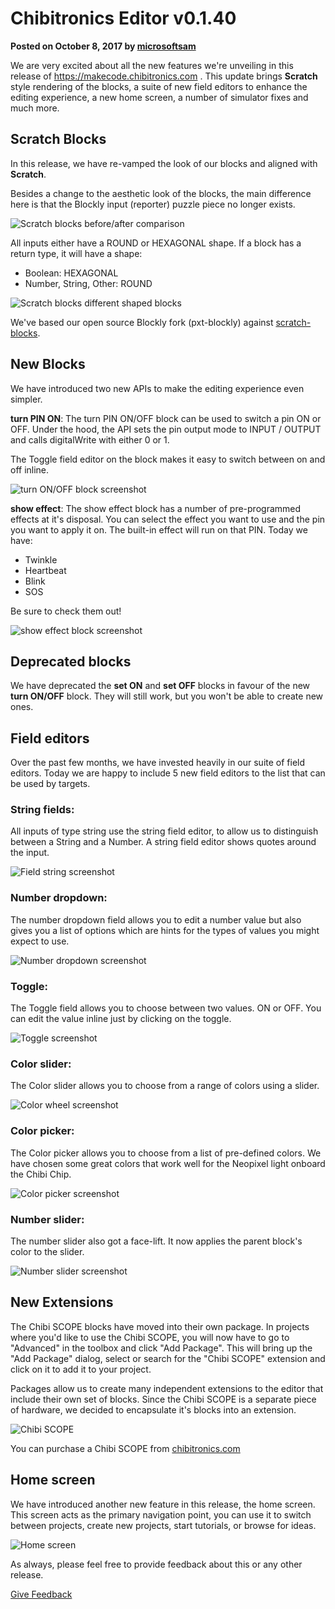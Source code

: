 # Chibitronics Editor v0.1.40

**Posted on October 8, 2017 by [microsoftsam](https://github.com/microsoftsam)**

We are very excited about all the new features we're unveiling in this release of https://makecode.chibitronics.com .
This update brings **Scratch** style rendering of the blocks, a suite of new field editors to enhance the editing experience, a new home screen, a number of simulator fixes and much more.


## Scratch Blocks

In this release, we have re-vamped the look of our blocks and aligned with **Scratch**. 

Besides a change to the aesthetic look of the blocks, the main difference here is that the Blockly input (reporter) puzzle piece no longer exists. 

![Scratch blocks before/after comparison](/static/blog/chibitronics/v0.1.40/scratchblockschange.png)

All inputs either have a ROUND or HEXAGONAL shape. 
If a block has a return type, it will have a shape: 
- Boolean: HEXAGONAL
- Number, String, Other: ROUND

![Scratch blocks different shaped blocks](/static/blog/chibitronics/v0.1.40/scratchblocksshapes.png)


We've based our open source Blockly fork (pxt-blockly) against [scratch-blocks](https://github.com/LLK/scratch-blocks). 

## New Blocks

We have introduced two new APIs to make the editing experience even simpler. 

**turn PIN ON**: 
The turn PIN ON/OFF block can be used to switch a pin ON or OFF. Under the hood, the API sets the pin output mode to INPUT / OUTPUT and calls digitalWrite with either 0 or 1.

The Toggle field editor on the block makes it easy to switch between on and off inline.

![turn ON/OFF block screenshot](/static/blog/chibitronics/v0.1.40/turnonoff.png)


**show effect**: 
The show effect block has a number of pre-programmed effects at it's disposal. You can select the effect you want to use and the pin you want to apply it on. The built-in effect will run on that PIN. 
Today we have: 
- Twinkle
- Heartbeat
- Blink
- SOS

Be sure to check them out!

![show effect block screenshot](/static/blog/chibitronics/v0.1.40/showeffectblock.png)


## Deprecated blocks

We have deprecated the **set ON** and **set OFF** blocks in favour of the new **turn ON/OFF** block. They will still work, but you won't be able to create new ones.

## Field editors

Over the past few months, we have invested heavily in our suite of field editors. Today we are happy to include 5 new field editors to the list that can be used by targets.

### String fields: 

All inputs of type string use the string field editor, to allow us to distinguish between a String and a Number. A string field editor shows quotes around the input.

![Field string screenshot](/static/blog/chibitronics/v0.1.40/field_string.png)

### Number dropdown:
The number dropdown field allows you to edit a number value but also gives you a list of options which are hints for the types of values you might expect to use.

![Number dropdown screenshot](/static/blog/chibitronics/v0.1.40/field_numberdropdown.png)

### Toggle:
The Toggle field allows you to choose between two values. ON or OFF. You can edit the value inline just by clicking on the toggle.

![Toggle screenshot](/static/blog/chibitronics/v0.1.40/field_toggle.png)

### Color slider:
The Color slider allows you to choose from a range of colors using a slider.

![Color wheel screenshot](/static/blog/chibitronics/v0.1.40/field_colorwheel.png)

### Color picker:
The Color picker allows you to choose from a list of pre-defined colors. We have chosen some great colors that work well for the Neopixel light onboard the Chibi Chip.

![Color picker screenshot](/static/blog/chibitronics/v0.1.40/field_colorpicker.png)

### Number slider:
The number slider also got a face-lift. It now applies the parent block's color to the slider.

![Number slider screenshot](/static/blog/chibitronics/v0.1.40/field_slider.png)


## New Extensions

The Chibi SCOPE blocks have moved into their own package. In projects where you'd like to use the Chibi SCOPE, you will now have to go to "Advanced" in the toolbox and click "Add Package". This will bring up the "Add Package" dialog, select or search for the "Chibi SCOPE" extension and click on it to add it to your project.

Packages allow us to create many independent extensions to the editor that include their own set of blocks. Since the Chibi SCOPE is a separate piece of hardware, we decided to encapsulate it's blocks into an extension.

![Chibi SCOPE](/static/blog/chibitronics/v0.1.40/chibi_scope.jpg)


You can purchase a Chibi SCOPE from [chibitronics.com](https://chibitronics.com/shop/chibitronics-love-to-code-chibi-scope-and-alligator-clips/)

## Home screen

We have introduced another new feature in this release, the home screen. This screen acts as the primary navigation point, you can use it to switch between projects, create new projects, start tutorials, or browse for ideas.

![Home screen](/static/blog/chibitronics/v0.1.40/homescreen.png)


As always, please feel free to provide feedback about this or any other release. 

[Give Feedback](https://www.research.net/r/MCchibi)
